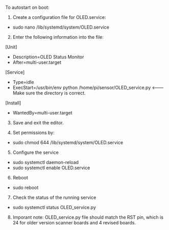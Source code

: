 
To autostart on boot:

1. Create a configuration file for OLED.service:
- sudo nano /lib/systemd/system/OLED.service

2. Enter the following information into the file:

[Unit]
- Description=OLED Status Monitor
- After=multi-user.target

[Service]
- Type=idle
- ExecStart=/usr/bin/env python /home/pi/sensor/OLED_service.py <--- Make sure the directory is correct.

[Install]
- WantedBy=multi-user.target

3. Save and exit the editor.

4. Set permissions by:
- sudo chmod 644 /lib/systemd/system/OLED.service

5. Configure the service
- sudo systemctl daemon-reload
- sudo systemctl enable OLED.service

6. Reboot
- sudo reboot

7. Check the status of the running service
- sudo systemctl status OLED_service.py

8. Imporant note:  OLED_service.py file should match the RST pin, which is 24 for older version scanner boards and 4 revised boards.  
